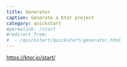 ```yaml
---
title: Generator
caption: Generate a Ktor project 
category: quickstart
#permalink: /start
#redirect_from:
#  - /quickstart/quickstart/generator.html
---
```


<https://ktor.io/start/>

<div id="generator_id"></div>

<script type="text/javascript">
window.addEventListener('message', function(event) {
    //console.log(event);
    //console.log(event.data);
    if (event.data && event.data.type == "updateHash") {
        location.hash = event.data.value.replace(/^#/, '');
    }
});
document.getElementById('generator_id').innerHTML = '<iframe src="{{ site.ktor_init_tools_url }}' + location.hash.replace(/"/g, '\\"') + '" style="border:1px solid #343a40;width:100%;height:500px;"></iframe>';
</script>
